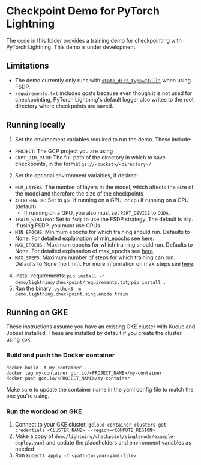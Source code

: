 # Checkpoint Demo for PyTorch Lightning

The code in this folder provides a training demo for checkpointing with PyTorch Lightning. This demo is under development.

## Limitations

* The demo currently only runs with [`state_dict_type="full"`](https://lightning.ai/docs/pytorch/stable/common/checkpointing_expert.html#save-a-distributed-checkpoint) when using FSDP.
* `requirements.txt` includes gcsfs because even though it is not used for checkpointing, PyTorch Lightning's default logger also writes to the root directory where checkpoints are saved.

## Running locally

1. Set the environment variables required to run the demo. These include:
  * `PROJECT`: The GCP project you are using
  * `CKPT_DIR_PATH`: The full path of the directory in which to save checkpoints, in the format `gs://<bucket>/<directory>/`
2. Set the optional environment variables, if desired:
  * `NUM_LAYERS`: The number of layers in the model, which affects the size of the model and therefore the size of the checkpoints
  * `ACCELERATOR`: Set to `gpu` if running on a GPU, or `cpu` if running on a CPU (default)
    * If running on a GPU, you also must set `PJRT_DEVICE` to `CUDA`. 
  * `TRAIN_STRATEGY`: Set to `fsdp` to use the FSDP strategy. The default is `ddp`. If using FSDP, you must use GPUs
  * `MIN_EPOCHS`: Minimum epochs for which training should run. Defaults to None. For detailed explaination of min_epochs see [here](https://lightning.ai/docs/pytorch/stable/common/trainer.html#min-epochs).
  * `MAX_EPOCHS` : Maximum epochs for which training should run. Defaults to None. For detailed explanation of max_epochs see [here](https://lightning.ai/docs/pytorch/stable/common/trainer.html#max-epochs).
  * `MAX_STEPS`: Maximum number of steps for which training can run. Defaults to None (no limit). For more infomration on max_steps see [here](https://lightning.ai/docs/pytorch/stable/common/trainer.html#max-steps).
4. Install requirements: `pip install -r demo/lightning/checkpoint/requirements.txt`; `pip install .`
3. Run the binary: `python3 -m demo.lightning.checkpoint.singlenode.train`

## Running on GKE

These instructions assume you have an existing GKE cluster with Kueue and Jobset installed. These are installed by default if you create the cluster using [xpk](https://github.com/google/xpk).

### Build and push the Docker container

```
docker build -t my-container .
docker tag my-container gcr.io/<PROJECT_NAME>/my-container
docker push gcr.io/<PROJECT_NAME>/my-container
```

Make sure to update the container name in the yaml config file to match the one you're using.

### Run the workload on GKE

1. Connect to your GKE cluster: `gcloud container clusters get-credentials <CLUSTER_NAME> --region=<COMPUTE_REGION>`
2. Make a copy of `demo/lightning/checkpoint/singlenode/example-deploy.yaml` and update the placeholders and environment variables as needed
3. Run `kubectl apply -f <path-to-your-yaml-file>`
